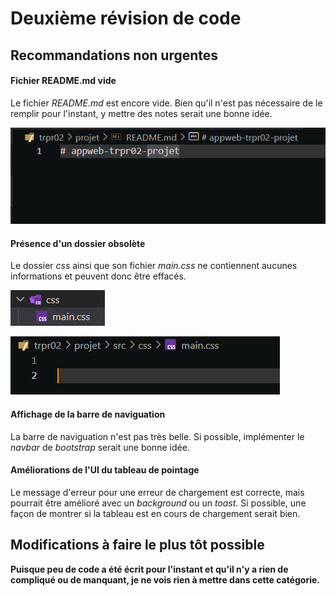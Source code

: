 # Deuxième révision de code


## Recommandations non urgentes

#### Fichier README.md vide

Le fichier *README.md* est encore vide. Bien qu'il n'est pas nécessaire de le remplir pour l'instant, y mettre des notes serait une bonne idée.

![](assets/empty_README.png)


#### Présence d'un dossier obsolète

Le dossier *css* ainsi que son fichier *main.css* ne contiennent aucunes informations et peuvent donc être effacés.

![](assets/css.png)

![](assets/empty_main_css.png)

#### Affichage de la barre de naviguation

La barre de naviguation n'est pas très belle. Si possible, implémenter le *navbar* de *bootstrap* serait une bonne idée.

#### Améliorations de l'UI du tableau de pointage

Le message d'erreur pour une erreur de chargement est correcte, mais pourrait être amélioré avec un *background* ou un *toast*. Si possible, une façon de montrer si la tableau est en cours de chargement serait bien.


## Modifications à faire le plus tôt possible

**Puisque peu de code a été écrit pour l'instant et qu'il n'y a rien de compliqué ou de manquant, je ne vois rien à mettre dans cette catégorie.**